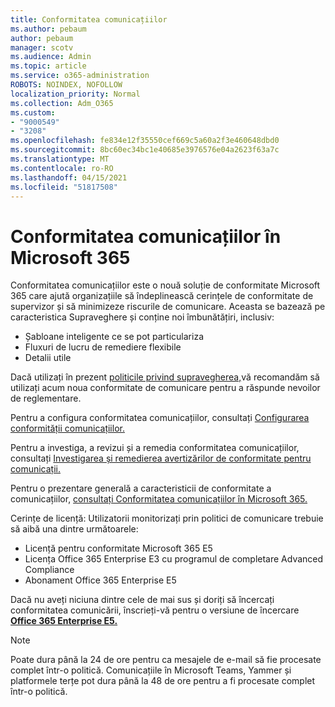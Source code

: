 ```yaml
---
title: Conformitatea comunicațiilor
ms.author: pebaum
author: pebaum
manager: scotv
ms.audience: Admin
ms.topic: article
ms.service: o365-administration
ROBOTS: NOINDEX, NOFOLLOW
localization_priority: Normal
ms.collection: Adm_O365
ms.custom:
- "9000549"
- "3208"
ms.openlocfilehash: fe834e12f35550cef669c5a60a2f3e460648dbd0
ms.sourcegitcommit: 8bc60ec34bc1e40685e3976576e04a2623f63a7c
ms.translationtype: MT
ms.contentlocale: ro-RO
ms.lasthandoff: 04/15/2021
ms.locfileid: "51817508"
---
```

# <a name="communication-compliance-in-microsoft-365"></a>Conformitatea comunicațiilor în Microsoft 365

Conformitatea comunicațiilor este o nouă soluție de conformitate Microsoft 365 care ajută organizațiile să îndeplinească cerințele de conformitate de supervizor și să minimizeze riscurile de comunicare. Aceasta se bazează pe caracteristica Supraveghere și conține noi îmbunătățiri, inclusiv:

- Șabloane inteligente ce se pot particulariza
- Fluxuri de lucru de remediere flexibile
- Detalii utile

Dacă utilizați în prezent [politicile privind supravegherea,](https://docs.microsoft.com/microsoft-365/compliance/supervision-policies)vă recomandăm să utilizați acum noua conformitate de comunicare pentru a răspunde nevoilor de reglementare.

Pentru a configura conformitatea comunicațiilor, consultați [Configurarea conformității comunicațiilor.](https://docs.microsoft.com/microsoft-365/compliance/communication-compliance-configure)

Pentru a investiga, a revizui și a remedia conformitatea comunicațiilor, consultați [Investigarea și remedierea avertizărilor de conformitate pentru comunicații.](https://docs.microsoft.com/microsoft-365/compliance/communication-compliance-investigate-remediate)

Pentru o prezentare generală a caracteristicii de conformitate a comunicațiilor, [consultați Conformitatea comunicațiilor în Microsoft 365.](https://docs.microsoft.com/microsoft-365/compliance/communication-compliance)

Cerințe de licență: Utilizatorii monitorizați prin politici de comunicare trebuie să aibă una dintre următoarele:

- Licență pentru conformitate Microsoft 365 E5
- Licența Office 365 Enterprise E3 cu programul de completare Advanced Compliance
- Abonament Office 365 Enterprise E5

Dacă nu aveți niciuna dintre cele de mai sus și doriți să încercați conformitatea comunicării, înscrieți-vă pentru o versiune de încercare **[Office 365 Enterprise E5.](https://go.microsoft.com/fwlink/p/?LinkID=698279)**

> [!NOTE]
> Poate dura până la 24 de ore pentru ca mesajele de e-mail să fie procesate complet într-o politică. Comunicațiile în Microsoft Teams, Yammer și platformele terțe pot dura până la 48 de ore pentru a fi procesate complet într-o politică.
